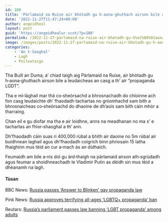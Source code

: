 ```yaml
---
id: 108
title: 'Pàrlamaid na Ruise air bhòtadh gu h‑aona‑ghuthach airson bile a leudaicheas an casg a th’ air “propaganda LGDT”'
date: '2022-11-27T11:47:24+00:00'
author: angeidheal
layout: post
guid: 'https://angeidhealur.scot/?p=108'
permalink: /2022-11-27-parlamaid-na-ruise-air-bhotadh-gu-h%e2%80%91aona%e2%80%91ghuthach-airson-bile-a-leudaicheas-an-casg-a-th-air-propaganda-lgdt/
image: /images/posts/2022-11-27-parlamaid-na-ruise-air-bhotadh-gu-h-aona-ghuthach-airson-bile-a-leudaicheas-an-casg-a-th-air-propaganda-lgdt.webp
categories:
    - 'An t-Saoghal'
    - Lagh
    - Poileataigs
---
```


Tha Buill an Duma, a’ chiad taigh aig Pàrlamaid na Ruise, air bhòtadh gu h‑aona‑ghuthach airson bile a leudaicheas an casg a th’ air “propaganda LGDT”.

Tha e mì‑làghail mar thà co‑sheòrsachd a bhrosnachadh do chloinne ach fon casg leudaichte dh’ fhaodadh tachartas no gnìomhachd sam bith a bhrosnaicheas co‑sheòrsachd do dhaoine de dh’aois sam bith càin mhòr a tharraing.

Chan eil e gu diofar ma tha e air loidhne, anns na meadhanan no ma s’ e tachartas an fhìor‑shaoghal a th’ ann.

Dh’fhaodadh càin suas ri 400,000 rùbal a bhith air daoine no 5m rùbal air buidhnean laghail agus dh’fhaodadh coigrich binn phrìosain 15 latha fhaighinn mus tèid an cur a‑mach às an dùthaich.

Feumaidh am bile a‑nis dol gu àrd‑thaigh na pàrlamaid airson ath‑sgrùdadh agus feumar a shoidhneachadh le Vladimir Putin as dèidh sin mus tèid a dhèanamh na lagh.

#### Tùsan

BBC News: [Russia passes ‘Answer to Blinken’ gay propaganda law](https://www.bbc.co.uk/news/world-europe-63747732)

Pink News: [Russia approves terrifying all-ages ‘LGBTQ+ propaganda’ ban](https://www.pinknews.co.uk/2022/11/24/lgbtq-propaganda-approved-by-parliament/)

Reutars: [Russia’s parliament passes law banning ‘LGBT propaganda’ among adults](https://www.openlynews.com/i/?id=4525aecd-135a-43d1-b3a2-8cfcddbf5407)
